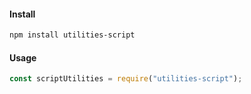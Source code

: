 #### Install
``` bash
npm install utilities-script
```

#### Usage
``` javascript
const scriptUtilities = require("utilities-script");
```